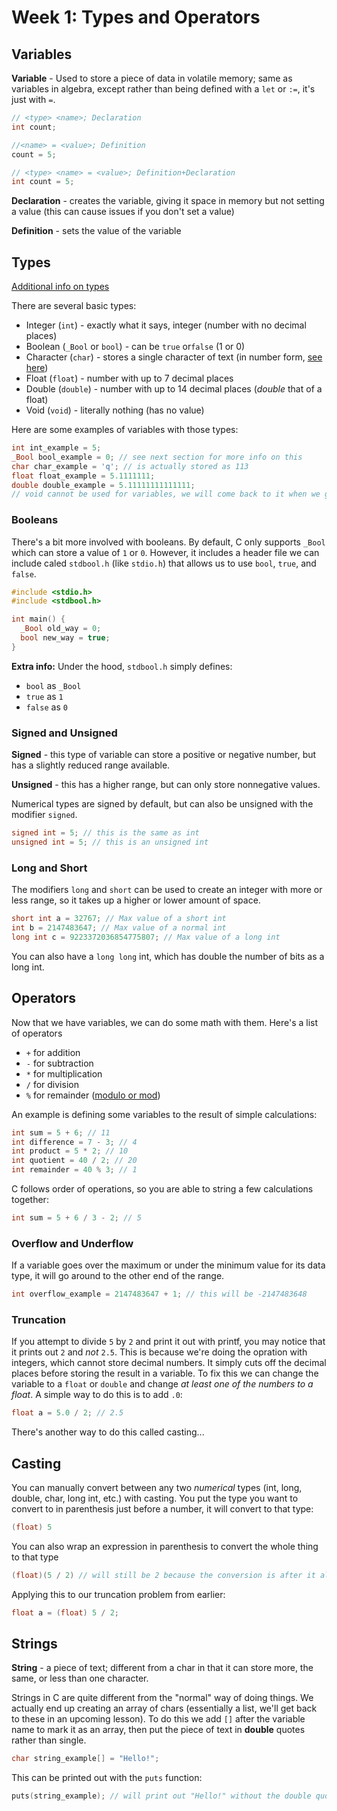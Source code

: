 # Week 1: Types and Operators

## Variables

**Variable** - Used to store a piece of data in volatile memory; same as variables in algebra, except rather than being defined with a `let` or `:=`, it's just with `=`.

```c
// <type> <name>; Declaration
int count;

//<name> = <value>; Definition
count = 5;

// <type> <name> = <value>; Definition+Declaration
int count = 5;
```

**Declaration** - creates the variable, giving it space in memory but not setting a value (this can cause issues if you don't set a value)

**Definition** - sets the value of the variable

## Types

[Additional info on types](https://www.geeksforgeeks.org/data-types-in-c/)

There are several basic types:
* Integer (`int`) - exactly what it says, integer (number with no decimal places)
* Boolean (`_Bool` or `bool`) - can be `true` or`false` (1 or 0)
* Character (`char`) - stores a single character of text (in number form, [see here](https://en.wikipedia.org/wiki/ASCII))
* Float (`float`) - number with up to 7 decimal places
* Double (`double`) - number with up to 14 decimal places (*double* that of a float)
* Void (`void`) - literally nothing (has no value)

Here are some examples of variables with those types:
```c
int int_example = 5;
_Bool bool_example = 0; // see next section for more info on this
char char_example = 'q'; // is actually stored as 113
float float_example = 5.1111111;
double double_example = 5.11111111111111;
// void cannot be used for variables, we will come back to it when we get to functions
```

### Booleans

There's a bit more involved with booleans. By default, C only supports `_Bool` which can store a value of `1` or `0`. However, it includes a header file we can include caled `stdbool.h` (like `stdio.h`) that allows us to use `bool`, `true`, and `false`.

```c
#include <stdio.h>
#include <stdbool.h>

int main() {
  _Bool old_way = 0;
  bool new_way = true;
}
```

**Extra info:** Under the hood, `stdbool.h` simply defines:
* `bool` as `_Bool`
* `true` as `1`
* `false` as `0`

### Signed and Unsigned

**Signed** - this type of variable can store a positive or negative number, but has a slightly reduced range available.

**Unsigned** - this has a higher range, but can only store nonnegative values.

Numerical types are signed by default, but can also be unsigned with the modifier `signed`.

```c
signed int = 5; // this is the same as int
unsigned int = 5; // this is an unsigned int
```

### Long and Short

The modifiers `long` and `short` can be used to create an integer with more or less range, so it takes up a higher or lower amount of space.

```c
short int a = 32767; // Max value of a short int
int b = 2147483647; // Max value of a normal int
long int c = 9223372036854775807; // Max value of a long int
```

You can also have a `long long` int, which has double the number of bits as a long int.

## Operators

Now that we have variables, we can do some math with them. Here's a list of operators
* `+` for addition
* `-` for subtraction
* `*` for multiplication
* `/` for division
* `%` for remainder ([modulo or mod](https://en.wikipedia.org/wiki/Modulo_operation))

An example is defining some variables to the result of simple calculations:
``` c
int sum = 5 + 6; // 11
int difference = 7 - 3; // 4
int product = 5 * 2; // 10
int quotient = 40 / 2; // 20
int remainder = 40 % 3; // 1
```

C follows order of operations, so you are able to string a few calculations together:
```c
int sum = 5 + 6 / 3 - 2; // 5
```

### Overflow and Underflow

If a variable goes over the maximum or under the minimum value for its data type, it will go around to the other end of the range.

```c
int overflow_example = 2147483647 + 1; // this will be -2147483648
```

### Truncation

If you attempt to divide `5` by `2` and print it out with printf, you may notice that it prints out `2` and *not* `2.5`. This is because we're doing the opration with integers, which cannot store decimal numbers. It simply cuts off the decimal places before storing the result in a variable. To fix this we can change the variable to a  `float` or `double` and change *at least one of the numbers to a float*. A simple way to do this is to add `.0`:

```c
float a = 5.0 / 2; // 2.5
```

There's another way to do this called casting...

## Casting

You can manually convert between any two *numerical* types (int, long, double, char, long int, etc.) with casting. You put the type you want to convert to in parenthesis just before a number, it will convert to that type:

```c
(float) 5
```

You can also wrap an expression in parenthesis to convert the whole thing to that type

```c
(float)(5 / 2) // will still be 2 because the conversion is after it already completed the division operation
```

Applying this to our truncation problem from earlier:

```c
float a = (float) 5 / 2;
```

## Strings

**String** - a piece of text; different from a char in that it can store more, the same, or less than one character.

Strings in C are quite different from the "normal" way of doing things. We actually end up creating an array of chars (essentially a list, we'll get back to these in an upcoming lesson). To do this we add `[]` after the variable name to mark it as an array, then put the piece of text in **double** quotes rather than single.

```c
char string_example[] = "Hello!";
```

This can be printed out with the `puts` function:

```c
puts(string_example); // will print out "Hello!" without the double quotes
```
